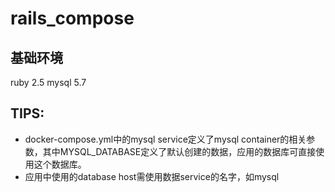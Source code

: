 
# rails_compose

## 基础环境
ruby 2.5
mysql 5.7

## TIPS:
- docker-compose.yml中的mysql service定义了mysql container的相关参数，其中MYSQL_DATABASE定义了默认创建的数据，应用的数据库可直接使用这个数据库。
- 应用中使用的database host需使用数据service的名字，如mysql